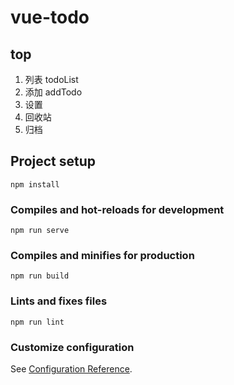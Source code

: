 # vue-todo

## top

1. 列表 todoList
2. 添加 addTodo
3. 设置
4. 回收站
5. 归档

## Project setup

```shell
npm install
```

### Compiles and hot-reloads for development

```shell
npm run serve
```

### Compiles and minifies for production

```shell
npm run build
```

### Lints and fixes files

```shell
npm run lint
```

### Customize configuration

See [Configuration Reference](https://cli.vuejs.org/config/).

